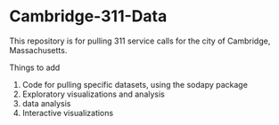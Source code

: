 # Cambridge-311-Data
This repository is for pulling 311 service calls for the city of Cambridge, Massachusetts.

Things to add
1. Code for pulling specific datasets, using the sodapy package
2. Exploratory visualizations and analysis
3. data analysis
4. Interactive visualizations
